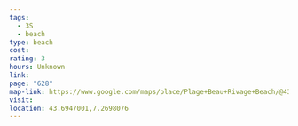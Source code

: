 ```yaml
---
tags:
  - 3S
  - beach
type: beach
cost: 
rating: 3
hours: Unknown
link: 
page: "628"
map-link: https://www.google.com/maps/place/Plage+Beau+Rivage+Beach/@43.6948206,7.2599881,15z/data=!3m1!4b1!4m6!3m5!1s0x12cddb49e3a4d659:0x7fd2f36b2aadc692!8m2!3d43.6948061!4d7.2702878!16s%2Fg%2F11gmv264bd?entry=ttu&g_ep=EgoyMDI0MTAwNy4xIKXMDSoASAFQAw%3D%3D
visit: 
location: 43.6947001,7.2698076
---
```


